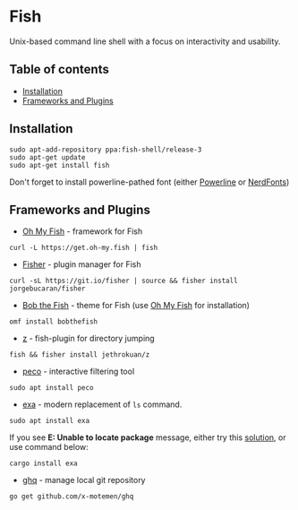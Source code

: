 # Fish

Unix-based command line shell with a focus on interactivity and usability.

## Table of contents

- [Installation](#installation)
- [Frameworks and Plugins](#frameworks-and-plugins)

## Installation

```shell
sudo apt-add-repository ppa:fish-shell/release-3
sudo apt-get update
sudo apt-get install fish
```

Don't forget to install powerline-pathed font (either [Powerline][powerline] or [NerdFonts][nerdfonts])

## Frameworks and Plugins

- [Oh My Fish][oh-my-fish] - framework for Fish

```shell
curl -L https://get.oh-my.fish | fish
```

- [Fisher][fisher] - plugin manager for Fish

```shell
curl -sL https://git.io/fisher | source && fisher install jorgebucaran/fisher
```

- [Bob the Fish][bob-the-fish] - theme for Fish (use [Oh My Fish][oh-my-fish] for installation)

```shell
omf install bobthefish
```

- [z][z] - fish-plugin for directory jumping

```shell
fish && fisher install jethrokuan/z
```

- [peco][peco] - interactive filtering tool

```shell
sudo apt install peco
```

- [exa][exa] - modern replacement of `ls` command.

```shell
sudo apt install exa
```

If you see **E: Unable to locate package** message, either try this [solution][exa-fix], or use command below:

```shell
cargo install exa
```

- [ghq][ghq] - manage local git repository

```shell
go get github.com/x-motemen/ghq
```

<!-- Sources -->

[powerline]: https://github.com/powerline/fonts
[nerdfonts]: https://github.com/ryanoasis/nerd-fonts
[oh-my-fish]: https://github.com/oh-my-fish/oh-my-fish
[fisher]: https://github.com/jorgebucaran/fisher
[bob-the-fish]: https://github.com/oh-my-fish/theme-bobthefish
[z]: https://github.com/jethrokuan/z
[peco]: https://github.com/peco/peco
[exa]: https://github.com/ogham/exa
[exa-fix]: https://askubuntu.com/questions/1290500/unable-to-locate-package-for-exa-on-wsl-2-ubuntu
[ghq]: https://github.com/x-motemen/ghq

